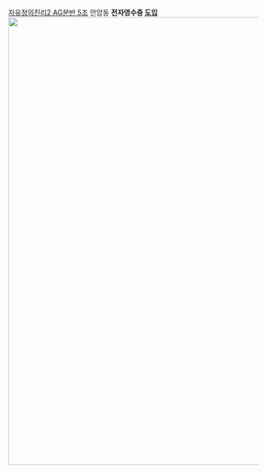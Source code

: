 <a href="https://ge.korea.ac.kr/ge/about/justice.do">자유정의진리2 AG분반 5조</a> 안암동 <strong>전자영수증 <u>도입</strong></u>
<br>
<img src="https://imgur.com/189xlIq" width="900">
